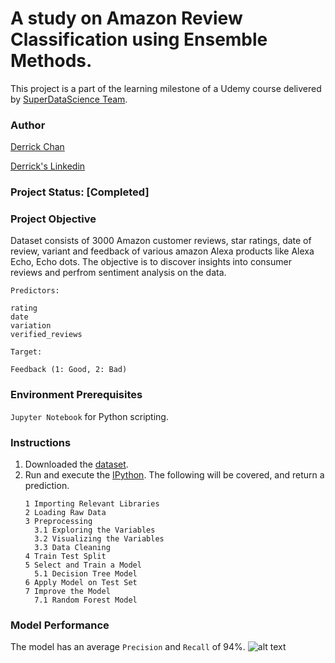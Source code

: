 # A study on Amazon Review Classification using Ensemble Methods.
This project is a part of the learning milestone of a Udemy course delivered by [SuperDataScience Team](https://www.udemy.com/machine-learning-classification/). 

### Author
[Derrick Chan](https://github.com/zhenyu92)

[Derrick's Linkedin](https://www.linkedin.com/in/zychan/)

### Project Status: [Completed]

### Project Objective
Dataset consists of 3000 Amazon customer reviews, star ratings, date of review, variant and feedback of various amazon Alexa products like Alexa Echo, Echo dots.
The objective is to discover insights into consumer reviews and perfrom sentiment analysis on the data.

`Predictors:`
```
rating
date
variation
verified_reviews
```

`Target:`
```
Feedback (1: Good, 2: Bad)
```

### Environment Prerequisites
`Jupyter Notebook` for Python scripting.

### Instructions
1. Downloaded the [dataset](https://github.com/zhenyu92/ML_Random_Forest_Amazon_Review_Classification/blob/master/amazon_alexa.tsv).
2. Run and execute the [IPython](https://github.com/zhenyu92/ML_Random_Forest_Amazon_Review_Classification/blob/master/Decision%20Trees%20for%20Amazon%20Reviews%20Classification.ipynb).
    The following will be covered, and return a prediction.
    ```
    1 Importing Relevant Libraries
    2 Loading Raw Data
    3 Preprocessing
      3.1 Exploring the Variables
      3.2 Visualizing the Variables
      3.3 Data Cleaning
    4 Train Test Split
    5 Select and Train a Model
      5.1 Decision Tree Model
    6 Apply Model on Test Set
    7 Improve the Model
      7.1 Random Forest Model
    ```   

### Model Performance
The model has an average `Precision` and `Recall` of 94%.
![alt text](https://github.com/zhenyu92/ML_Random_Forest_Amazon_Review_Classification/blob/master/Confusion%20Matrix.JPG "Confusion Matrix")
